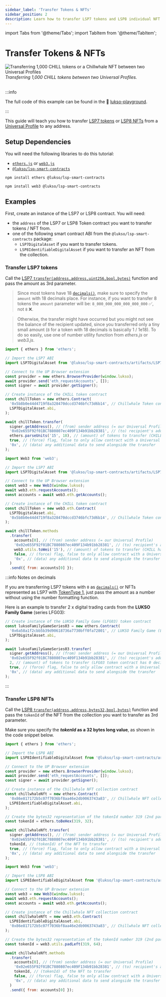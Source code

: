 ```yaml
---
sidebar_label: 'Transfer Tokens & NFTs'
sidebar_position: 2
description: Learn how to transfer LSP7 tokens and LSP8 individual NFT tokenIds from a Universal Profile to any address on the LUKSO Blockchain, using the UP Browser Extension.
---
```


import Tabs from '@theme/Tabs';
import TabItem from '@theme/TabItem';

# Transfer Tokens & NFTs

<div style={{textAlign: 'center', color: 'grey'}}>
  <img
    src={require('../img/transfer-tokens-and-nfts.png').default}
    alt="Transferring 1,000 CHILL tokens or a Chillwhale NFT between two Universal Profiles"
  />
<br/>
<i>Transferring 1,000 CHILL tokens between two Universal Profiles.</i>
<br /><br />
</div>

:::info

The full code of this example can be found in the 👾 [lukso-playground](https://github.com/lukso-network/lukso-playground/tree/main/digital-assets).

:::

This guide will teach you how to transfer [LSP7 tokens](../../../standards/tokens/LSP7-Digital-Asset.md) or [LSP8 NFTs](../../../standards/tokens/LSP8-Identifiable-Digital-Asset.md) from a [Universal Profile](../../../standards/accounts/lsp0-erc725account.md) to any address.

## Setup Dependencies

You will need the following libraries to do this tutorial:

- [`ethers.js`](https://github.com/ethers-io/ethers.js/) or [`web3.js`](https://www.npmjs.com/package/web3)
- [`@lukso/lsp-smart-contracts`](https://github.com/lukso-network/lsp-smart-contracts/)

<Tabs groupId="web3-lib">
  <TabItem value="ethers" label="ethers"  attributes={{className: "tab_ethers"}}>

```shell
npm install ethers @lukso/lsp-smart-contracts
```

  </TabItem>
  <TabItem value="web3" label="web3"  attributes={{className: "tab_web3"}}>

```shell
npm install web3 @lukso/lsp-smart-contracts
```

  </TabItem>
</Tabs>

## Examples

First, create an instance of the LSP7 or LSP8 contract. You will need:

- the `address` of the LSP7 or LSP8 Token contract you want to transfer tokens / NFT from.
- one of the following smart contract ABI from the `@lukso/lsp-smart-contracts` package:
  - `LSP7DigitalAsset` if you want to transfer tokens.
  - `LSP8IdentifiableDigitalAsset` if you want to transfer an NFT from the collection.

### Transfer LSP7 tokens

Call the [LSP7 `transfer(address,address,uint256,bool,bytes)`](../../../contracts/contracts/LSP7DigitalAsset/#transfer) function and pass the amount as 3rd parameter.

> Since most tokens have 18 [`decimals()`](../../../contracts/contracts/LSP7DigitalAsset/LSP7DigitalAsset.md#decimals), make sure to specify the `amount` with 18 decimals place. For instance, if you want to transfer 8 tokens the `amount` parameter will be: `8_000_000_000_000_000_000` ✅, not `8` ❌.

> Otherwise, the transfer might have occurred but you might not see the balance of the recipient updated, since you transferred only a tiny small amount (`8` for a token with 18 decimals is basically 1 / 1e18). To do so easily, use one of number utility function from _ethers.js_ or _web3.js_.

<Tabs groupId="web3-lib">
  <TabItem value="ethers" label="ethers"  attributes={{className: "tab_ethers"}}>

```js
import { ethers } from 'ethers';

// Import the LSP7 ABI
import LSP7DigitalAsset from '@lukso/lsp-smart-contracts/artifacts/LSP7DigitalAsset.json';

// Connect to the UP Browser extension
const provider = new ethers.BrowserProvider(window.lukso);
await provider.send('eth_requestAccounts', []);
const signer = await provider.getSigner();

// Create instance of the CHILL token contract
const chillToken = new ethers.Contract(
  '0x5b8b0e44d4719f8a328470dccd3746bfc73d6b14', // Chillwhale Token contract address
  LSP7DigitalAsset.abi,
);

await chillToken.transfer(
  signer.getAddress(), // (from) sender address (= our Universal Profile)
  '0x02e655F92f01BC7880807ec409F134b91bb28381', // (to) recipient's address
  ethers.parseUnits('15', 18), // (amount) of tokens to transfer (CHILL have 18 decimals)
  true, // (force) flag, false to only allow contract with a Universal Receiver, true for any address (EOA or any contract)
  '0x', // (data) any additional data to send alongside the transfer
);
```

  </TabItem>
  <TabItem value="web3" label="web3"  attributes={{className: "tab_web3"}}>

```js
import Web3 from 'web3';

// Import the LSP7 ABI
import LSP7DigitalAsset from '@lukso/lsp-smart-contracts/artifacts/LSP7DigitalAsset.json';

// Connect to the UP Browser extension
const web3 = new Web3(window.lukso);
await web3.eth.requestAccounts();
const accounts = await web3.eth.getAccounts();

// Create instance of the CHILL token contract
const chillToken = new web3.eth.Contract(
  LSP7DigitalAsset.abi,
  '0x5b8b0e44d4719f8a328470dccd3746bfc73d6b14', // Chillwhale Token contract address
);

await chillToken.methods
  .transfer(
    accounts[0], // (from) sender address (= our Universal Profile)
    '0x02e655F92f01BC7880807ec409F134b91bb28381', // (to) recipient's address
    web3.utils.toWei('15'), // (amount) of tokens to transfer (CHILL have 18 decimals)
    false, // (force) flag, false to only allow contract with a Universal Receiver, true for any address (EOA or any contract)
    '0x', // (data) any additional data to send alongside the transfer
  )
  .send({ from: accounts[0] });
```

  </TabItem>

</Tabs>

:::info Notes on decimals

If you are transferring LSP7 tokens with `0` as [`decimals()`](../../../contracts/contracts/LSP7DigitalAsset/LSP7DigitalAsset.md#decimals) or NFTs represented as LSP7 with [TokenType 1](../../../standards/tokens/LSP4-Digital-Asset-Metadata.md#lsp4tokentype), just pass the amount as a number without using the number formatting function.

Here is an example to transfer 2 x digital trading cards from the **LUKSO Family Game** (series LFG03):

```ts
// Create instance of the LUKSO Family Game (LFG03) token contract
const luksoFamilyGameSeries03 = new ethers.Contract(
  '0x6a58a1f2cbb5b39d90618736a7730bff0fa72801', // LUKSO Family Game (LFG03) contract address
  LSP7DigitalAsset.abi,
);

await luksoFamilyGameSeries03.transfer(
  signer.getAddress(), // (from) sender address (= our Universal Profile)
  '0x02e655F92f01BC7880807ec409F134b91bb28381', // (to) recipient's address
  2, // (amount) of tokens to transfer (LFG03 token contract has 0 decimals)
  true, // (force) flag, false to only allow contract with a Universal Receiver, true for any address (EOA or any contract)
  '0x', // (data) any additional data to send alongside the transfer
);
```

:::

### Transfer LSP8 NFTs

Call the [LSP8 `transfer(address,address,bytes32,bool,bytes)`](../../../contracts/contracts/LSP8IdentifiableDigitalAsset/#transfer) function and pass the `tokenId` of the NFT from the collection you want to transfer as 3rd parameter.

Make sure you specify the **_tokenId_ as a 32 bytes long value**, as shown in the code snippet below.

<Tabs groupId="web3-lib">
  <TabItem value="ethers" label="ethers"  attributes={{className: "tab_ethers"}}>

```js
import { ethers } from 'ethers';

// Import the LSP8 ABI
import LSP8IdentifiableDigitalAsset from '@lukso/lsp-smart-contracts/artifacts/LSP8IdentifiableDigitalAsset.json';

// Connect to the UP Browser extension
const provider = new ethers.BrowserProvider(window.lukso);
await provider.send('eth_requestAccounts', []);
const signer = await provider.getSigner();

// Create instance of the Chillwhale NFT collection contract
const chillwhaleNft = new ethers.Contract(
  '0x86e817172b5c07f7036bf8aa46e2db9063743a83', // Chillwhale NFT collection contract address
  LSP8IdentifiableDigitalAsset.abi,
);

// Create the bytes32 representation of the tokenId number 319 (2nd param right pad to 32 bytes)
const tokenId = ethers.toBeHex(319, 32);

await chillwhaleNft.transfer(
  signer.getAddress(), // (from) sender address (= our Universal Profile)
  '0x02e655F92f01BC7880807ec409F134b91bb28381', // (to) recipient's address
  tokenId, // (tokenId) of the NFT to transfer
  true, // (force) flag, false to only allow contract with a Universal Receiver, true for any address (EOA or any contract)
  '0x', // (data) any additional data to send alongside the transfer
);
```

  </TabItem>
  <TabItem value="web3" label="web3"  attributes={{className: "tab_web3"}}>

```js
import Web3 from 'web3';

// Import the LSP8 ABI
import LSP8IdentifiableDigitalAsset from '@lukso/lsp-smart-contracts/artifacts/LSP8IdentifiableDigitalAsset.json';

// Connect to the UP Browser extension
const web3 = new Web3(window.lukso);
await web3.eth.requestAccounts();
const accounts = await web3.eth.getAccounts();

// Create instance of the Chillwhale NFT collection contract
const chillwhaleNft = new web3.eth.Contract(
  LSP8IdentifiableDigitalAsset.abi,
  '0x86e817172b5c07f7036bf8aa46e2db9063743a83', // Chillwhale NFT collection contract address
);

// Create the bytes32 representation of the tokenId number 319 (2nd param right pad to 32 bytes - web3.js expect to specify in character counts, not bytes)
const tokenId = web3.utils.padLeft(319, 64);

await chillwhaleNft.methods
  .transfer(
    accounts[0], // (from) sender address (= our Universal Profile)
    '0x02e655F92f01BC7880807ec409F134b91bb28381', // (to) recipient's address
    tokenId, // (tokenId) of the NFT to transfer
    false, // (force) flag, false to only allow contract with a Universal Receiver, true for any address (EOA or any contract)
    '0x', // (data) any additional data to send alongside the transfer
  )
  .send({ from: accounts[0] });
```

  </TabItem>

</Tabs>
